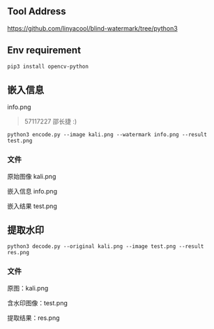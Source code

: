 ## Tool Address

https://github.com/linyacool/blind-watermark/tree/python3

## Env requirement

```sh
pip3 install opencv-python
```

## 嵌入信息

info.png

> 57117227 邵长捷 :)

```shell
python3 encode.py --image kali.png --watermark info.png --result test.png
```

### 文件

原始图像 kali.png

嵌入信息 info.png

嵌入结果 test.png

## 提取水印

```shell
python3 decode.py --original kali.png --image test.png --result res.png
```

### 文件

原图：kali.png

含水印图像：test.png

提取结果：res.png